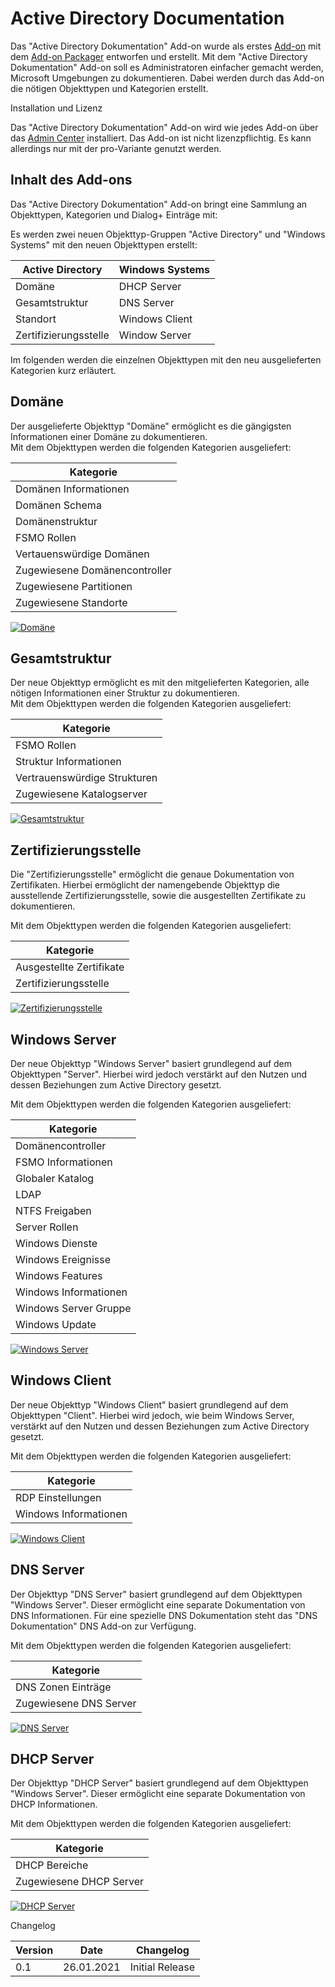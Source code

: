 # Active Directory Documentation

Das "Active Directory Dokumentation" Add-on wurde als erstes [Add-on](./index.md) mit dem [Add-on Packager](./add-on-packager.md) entworfen und erstellt. Mit dem "Active Directory Dokumentation" Add-on soll es Administratoren einfacher gemacht werden, Microsoft Umgebungen zu dokumentieren. Dabei werden durch das Add-on die nötigen Objekttypen und Kategorien erstellt.

Installation und Lizenz

Das "Active Directory Dokumentation" Add-on wird wie jedes Add-on über das [Admin Center](../administration/admin-center.md) installiert. Das Add-on ist nicht lizenzpflichtig. Es kann allerdings nur mit der pro-Variante genutzt werden.

Inhalt des Add-ons
------------------

Das "Active Directory Dokumentation" Add-on bringt eine Sammlung an Objekttypen, Kategorien und Dialog+ Einträge mit:

Es werden zwei neuen Objekttyp-Gruppen "Active Directory" und "Windows Systems" mit den neuen Objekttypen erstellt:  

| Active Directory | Windows Systems |
| --- | --- |
| Domäne | DHCP Server |
| Gesamtstruktur | DNS Server |
| Standort | Windows Client |
| Zertifizierungsstelle | Window Server |

Im folgenden werden die einzelnen Objekttypen mit den neu ausgelieferten Kategorien kurz erläutert.

Domäne
------

Der ausgelieferte Objekttyp "Domäne" ermöglicht es die gängigsten Informationen einer Domäne zu dokumentieren.   
Mit dem Objekttypen werden die folgenden Kategorien ausgeliefert:

| Kategorie |
| --- |
| Domänen Informationen |
| Domänen Schema |
| Domänenstruktur |
| FSMO Rollen |
| Vertauenswürdige Domänen |
| Zugewiesene Domänencontroller |
| Zugewiesene Partitionen |
| Zugewiesene Standorte |

[![Domäne](../assets/images/de/i-doit-add-ons/active-directory-documentation/1-add.png)](../assets/images/de/i-doit-add-ons/active-directory-documentation/1-add.png)

Gesamtstruktur
--------------

Der neue Objekttyp ermöglicht es mit den mitgelieferten Kategorien, alle nötigen Informationen einer Struktur zu dokumentieren.  
Mit dem Objekttypen werden die folgenden Kategorien ausgeliefert:

| Kategorie |
| --- |
| FSMO Rollen |
| Struktur Informationen |
| Vertrauenswürdige Strukturen |
| Zugewiesene Katalogserver |

[![Gesamtstruktur](../assets/images/de/i-doit-add-ons/active-directory-documentation/2-add.png)](../assets/images/de/i-doit-add-ons/active-directory-documentation/2-add.png)

Zertifizierungsstelle
---------------------

Die "Zertifizierungsstelle" ermöglicht die genaue Dokumentation von Zertifikaten. Hierbei ermöglicht der namengebende Objekttyp die ausstellende Zertifizierungsstelle, sowie die ausgestellten Zertifikate zu dokumentieren.

Mit dem Objekttypen werden die folgenden Kategorien ausgeliefert:

| Kategorie |
| --- |
| Ausgestellte Zertifikate |
| Zertifizierungsstelle |

[![Zertifizierungsstelle](../assets/images/de/i-doit-add-ons/active-directory-documentation/3-add.png)](../assets/images/de/i-doit-add-ons/active-directory-documentation/3-add.png)

Windows Server
--------------

Der neue Objekttyp "Windows Server" basiert grundlegend auf dem Objekttypen "Server". Hierbei wird jedoch verstärkt auf den Nutzen und dessen Beziehungen zum Active Directory gesetzt.

Mit dem Objekttypen werden die folgenden Kategorien ausgeliefert:

| Kategorie |
| --- |
| Domänencontroller |
| FSMO Informationen |
| Globaler Katalog |
| LDAP |
| NTFS Freigaben |
| Server Rollen |
| Windows Dienste |
| Windows Ereignisse |
| Windows Features |
| Windows Informationen |
| Windows Server Gruppe |
| Windows Update |

[![Windows Server](../assets/images/de/i-doit-add-ons/active-directory-documentation/4-add.png)](../assets/images/de/i-doit-add-ons/active-directory-documentation/4-add.png)

Windows Client
--------------

Der neue Objekttyp "Windows Client" basiert grundlegend auf dem Objekttypen "Client". Hierbei wird jedoch, wie beim Windows Server, verstärkt auf den Nutzen und dessen Beziehungen zum Active Directory gesetzt.

Mit dem Objekttypen werden die folgenden Kategorien ausgeliefert:

| Kategorie |
| --- |
| RDP Einstellungen |
| Windows Informationen |

[![Windows Client](../assets/images/de/i-doit-add-ons/active-directory-documentation/5-add.png)](../assets/images/de/i-doit-add-ons/active-directory-documentation/5-add.png)

DNS Server
----------

Der Objekttyp "DNS Server" basiert grundlegend auf dem Objekttypen "Windows Server". Dieser ermöglicht eine separate Dokumentation von DNS Informationen. Für eine spezielle DNS Dokumentation steht das "DNS Dokumentation" DNS Add-on zur Verfügung.

Mit dem Objekttypen werden die folgenden Kategorien ausgeliefert:

| Kategorie |
| --- |
| DNS Zonen Einträge |
| Zugewiesene DNS Server |

[![DNS Server](../assets/images/de/i-doit-add-ons/active-directory-documentation/6-add.png)](../assets/images/de/i-doit-add-ons/active-directory-documentation/6-add.png)

DHCP Server
-----------

Der Objekttyp "DHCP Server" basiert grundlegend auf dem Objekttypen "Windows Server". Dieser ermöglicht eine separate Dokumentation von DHCP Informationen.

Mit dem Objekttypen werden die folgenden Kategorien ausgeliefert:

| Kategorie |
| --- |
| DHCP Bereiche |
| Zugewiesene DHCP Server |

[![DHCP Server](../assets/images/de/i-doit-add-ons/active-directory-documentation/7-add.png)](../assets/images/de/i-doit-add-ons/active-directory-documentation/7-add.png)

Changelog

| Version | Date | Changelog |
| --- | --- | --- |
| 0.1 | 26.01.2021 | Initial Release |

